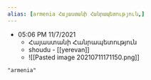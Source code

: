 ```yaml
---
alias: [armenia Հայաստանի Հանրապետություն,]
---
```


- 05:06 PM 11/7/2021
	- Հայաստանի Հանրապետություն
	- shoudu - [[yerevan]]
	- ![[Pasted image 20210711171150.png]]

```
"armenia"
```